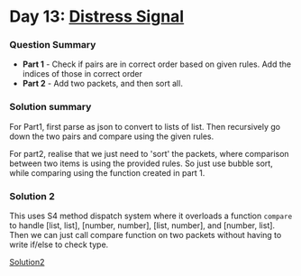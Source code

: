 # Day 13: [Distress Signal](https://adventofcode.com/2022/day/13)

### Question Summary
- **Part 1** - Check if pairs are in correct order based on given rules. Add the indices of those in correct order
- **Part 2** - Add two packets, and then sort all. 

### Solution summary 

For Part1, first parse as json to convert to lists of list. Then recursively go down the two pairs and compare using the given rules. 

For part2, realise that we just need to 'sort' the packets, where comparison between two items is using the provided rules. So just use bubble sort, while comparing using the function created in part 1.


### Solution 2

This uses S4 method dispatch system where it overloads a function `compare` to handle [list, list], [number, number], [list, number], and [number, list]. Then we can just call compare function on two packets without having to write if/else to check type. 

[Solution2](./d13_S4.R)

